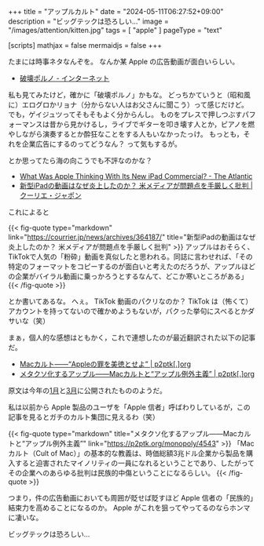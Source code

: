 +++
title = "アップルカルト"
date =  "2024-05-11T06:27:52+09:00"
description = "ビッグテックは恐ろしい..."
image = "/images/attention/kitten.jpg"
tags = [ "apple" ]
pageType = "text"

[scripts]
  mathjax = false
  mermaidjs = false
+++

たまには時事ネタなんぞを。
なんか某 Apple の広告動画が面白いらしい。

- [破壊ポルノ - インターネット](https://seek.hatenadiary.jp/entry/20240508/1715123153)

私も見てみたけど，確かに「破壊ポルノ」かもな。
どっちかていうと（昭和風に）エログロかリョナ（分からない人はお父さんに聞こう）って感じだけど。
でも，ゲイジュツってそもそもよく分からんし。
ものをプレスで押しつぶすパフォーマンスは昔から見かけるし，ライブでギターを叩き壊す人とか，ピアノを燃やしながら演奏するとか酔狂なことをする人もいなかったっけ。
もっとも，それを企業広告にするのってどうなん？ って気もするが。

とか思ってたら海の向こうでも不評なのかな？

- [What Was Apple Thinking With Its New iPad Commercial? - The Atlantic](https://www.theatlantic.com/technology/archive/2024/05/apple-ipad-pro-commercial/678329/)
- [新型iPadの動画はなぜ炎上したのか？ 米メディアが問題点を手厳しく批判 | クーリエ・ジャポン](https://courrier.jp/news/archives/364187/)

これによると

{{< fig-quote type="markdown" link="https://courrier.jp/news/archives/364187/" title="新型iPadの動画はなぜ炎上したのか？ 米メディアが問題点を手厳しく批判" >}}
アップルはおそらく、TikTokで人気の「粉砕」動画を真似したと思われる。同誌に言わせれば、「その特定のフォーマットをコピーするのが面白いと考えたのだろうが、アップルほどの企業がバイラル動画に乗っかろうとするなんて、どこか寒いところがある」
{{< /fig-quote >}}

とか書いてあるな。
へぇ。
TikTok 動画のパクリなのか？ TikTok は（怖くて）アカウントを持ってないので確かめようもないが，パクった挙句にスベるとかダサいな（笑）

まぁ，個人的な感想はともかく，これで連想したのが最近翻訳された以下の記事だ。

- [Macカルト――“Appleの罪を美徳とせよ” | p2ptk[.]org](https://p2ptk.org/monopoly/4520)
- [メタクソ化するアップル――Macカルトと“アップル例外主義” | p2ptk[.]org](https://p2ptk.org/monopoly/4543)

原文は今年の[1月](https://pluralistic.net/2024/01/12/youre-holding-it-wrong/#if-dishwashers-were-iphones "The Cult of Mac")と[3月](https://pluralistic.net/2024/03/22/reality-distortion-field/#three-trillion-here-three-trillion-there-pretty-soon-youre-talking-real-money "The antitrust case against Apple")に公開されたもののようだ。

私は以前から Apple 製品のユーザを「Apple 信者」呼ばわりしているが，この記事を見るとガチのカルト集団に見えるわ（笑）

{{< fig-quote type="markdown" title="メタクソ化するアップル――Macカルトと“アップル例外主義”" link="https://p2ptk.org/monopoly/4543" >}}
「Macカルト（Cult of Mac）」の基本的な教義は、時価総額3兆ドル企業から製品を購入すると迫害されたマイノリティの一員になれるということであり、したがってその企業へのあらゆる批判は民族的中傷ということになるらしい。
{{< /fig-quote >}}

つまり，件の広告動画においても周囲が貶せば貶すほど Apple 信者の「民族的」結束力を高めることになるのか。
Apple がこれを狙ってやってるのならホンマに凄いな。

ビッグテックは恐ろしい...
